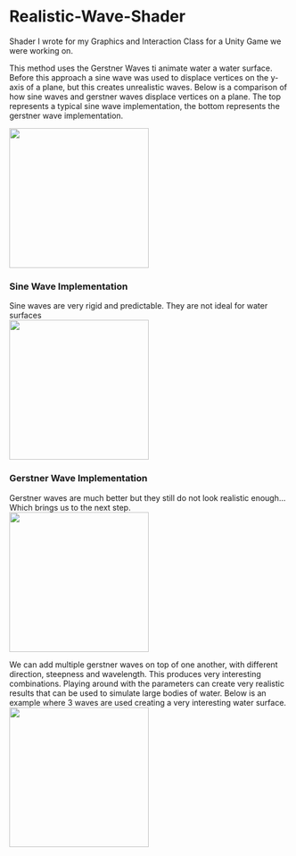 # Realistic-Wave-Shader
Shader I wrote for my Graphics and Interaction Class for a Unity Game we were working on.

This method uses the Gerstner Waves ti animate water a water surface. Before this approach a sine wave was used to displace vertices on the y-axis of a plane, but this creates unrealistic waves. Below is a comparison of how sine waves and gerstner waves displace vertices on a plane. The top represents a typical sine wave implementation, the bottom represents the gerstner wave implementation.

<img src="https://user-images.githubusercontent.com/97642386/212574854-1bbaea5a-ee7e-49e2-bf78-6269e7404846.png" width="250">

### Sine Wave Implementation
Sine waves are very rigid and predictable. They are not ideal for water surfaces
<br>
<img src="https://thumbs.gfycat.com/FineYoungErne-max-1mb.gif" width="250">

### Gerstner Wave Implementation
Gerstner waves are much better but they still do not look realistic enough... Which brings us to the next step.
<br>
<img src="https://thumbs.gfycat.com/BitterGoldenHalicore-max-1mb.gif" width="250">

We can add multiple gerstner waves on top of one another, with different direction, steepness and wavelength. This produces very interesting combinations. Playing around with the parameters can create very realistic results that can be used to simulate large bodies of water. Below is an example where 3 waves are used creating a very interesting water surface.
<br>
<img src="https://thumbs.gfycat.com/ThisFatherlyBrontosaurus-max-1mb.gif" width="250">




